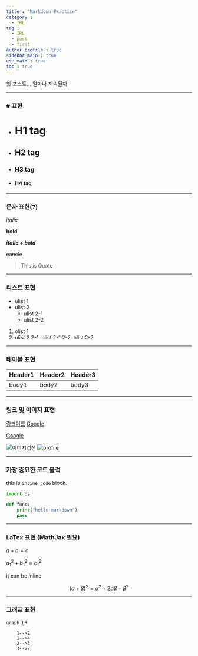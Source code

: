 ```yaml
---
title : "Markdown Practice"
category :
  - IRL
tag :
  - IRL
  - post
  - first
author_profile : true
sidebar_main : true
use_math : true
toc : true
---
```


첫 포스트... 얼마나 지속될까


---
### \# 표현

  - # H1 tag

  - ## H2 tag

  - ### H3 tag

  - #### H4 tag

---

### 문자 표현(?)

_italic_

**bold**

**_italic + bold_**

~~cancle~~

> This is Quote

---

### 리스트 표현

- ulist 1
- ulist 2
  - ulist 2-1
  - ulist 2-2

1. olist 1
2. olist 2
  2-1. olist 2-1
  2-2. olist 2-2

---

### 테이블 표현

|Header1|Header2|Header3|
|-|-|-|
|body1|body2|body3|

---

### 링크 및 이미지 표현

[링크이름](링크주소)
[Google](google.com)

<a href="google.com">Google</a>

![이미지캡션](이미지주소)
![profile](https://avatars1.githubusercontent.com/u/7959896?s=460&v=4)

---

### 가장 중요한 코드 블럭

this is `inline code` block.

```python
import os

def func:
    print("hello markdown")
    pass
```

---

### LaTex 표현 (MathJax 필요)

$a+b=c$

$a^2_1 + b^2_1 = c^2_1$

it can be $i$nline

$$(\alpha + \beta)^2 = \alpha^2 + 2\alpha \beta + \beta^2$$

---

### 그래프 표현

```mermaid
graph LR

    1-->2
    1-->4
    2-->3
    3-->2
```